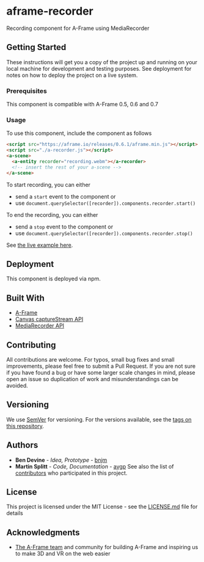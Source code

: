 # aframe-recorder
Recording component for A-Frame using MediaRecorder

## Getting Started

These instructions will get you a copy of the project up and running on your local machine for development and testing purposes. See deployment for notes on how to deploy the project on a live system.

### Prerequisites

This component is compatible with A-Frame 0.5, 0.6 and 0.7

### Usage

To use this component, include the component as follows

```html
<script src="https://aframe.io/releases/0.6.1/aframe.min.js"></script>
<script src="./a-recorder.js"></script>
<a-scene>
  <a-entity recorder="recording.webm"></a-recorder>
  <!-- insert the rest of your a-scene -->
</a-scene>
```

To start recording, you can either

* send a `start` event to the component or
* use `document.querySelector([recorder]).components.recorder.start()`

To end the recording, you can either

* send a `stop` event to the component or
* use `document.querySelector([recorder]).components.recorder.stop()`

See [the live example here](https://archilogic-com.github.io/aframe-recorder/).

## Deployment

This component is deployed via npm.

## Built With

* [A-Frame](https://aframe.io)
* [Canvas captureStream API](https://developer.mozilla.org/en-US/docs/Web/API/HTMLCanvasElement/captureStream)
* [MediaRecorder API](https://developer.mozilla.org/en-US/docs/Web/API/MediaRecorder)

## Contributing

All contributions are welcome. For typos, small bug fixes and small improvements, please feel free to submit a Pull Request.
If you are not sure if you have found a bug or have some larger scale changes in mind, please open an issue so duplication of work and misunderstandings can be avoided.

## Versioning

We use [SemVer](http://semver.org/) for versioning. For the versions available, see the [tags on this repository](https://github.com/archilogic-com/3dio-furniture-app/tags).

## Authors

* **Ben Devine** - *Idea, Prototype* - [bnjm](https://github.com/bnjm)
* **Martin Splitt** - *Code, Documentation* - [avgp](https://github.com/avgp)
See also the list of [contributors](https://github.com/archilogic-com/a-recorder/contributors) who participated in this project.

## License

This project is licensed under the MIT License - see the [LICENSE.md](LICENSE.md) file for details

## Acknowledgments

* [The A-Frame team](https://aframe.io/community/#a-frame-team) and community for building A-Frame and inspiring us to make 3D and VR on the web easier
